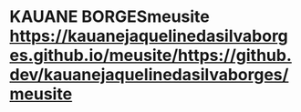 # KAUANE BORGESmeusite https://kauanejaquelinedasilvaborges.github.io/meusite/https://github.dev/kauanejaquelinedasilvaborges/meusite

